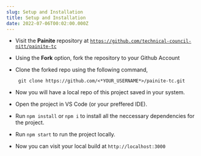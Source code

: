 ```yaml
---
slug: Setup and Installation
title: Setup and Installation
date: 2022-07-06T00:02:00.000Z
---
```


- Visit the **Painite** repository at [`https://github.com/technical-council-nitt/painite-tc`](https://github.com/technical-council-nitt/painite-tc)
- Using the **Fork** option, fork the repository to your Github Account
- Clone the forked repo using the following command,

  ` git clone https://github.com/<*YOUR_USERNAME*>/painite-tc.git`

- Now you will have a local repo of this project saved in your system.
- Open the project in VS Code (or your preffered IDE).
- Run `npm install` or `npm i` to install all the neccessary dependencies for the project.
- Run `npm start` to run the project locally.
- Now you can visit your local build at `http://localhost:3000`
